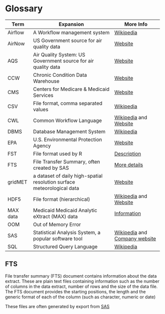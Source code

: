 # Glossary

| Term | Expansion | More Info |
|------|-----------|-----------|
| Airflow | A Workflow management system  | [Wikipedia](https://en.wikipedia.org/wiki/Apache_Airflow)|
| AirNow | US Government source for air quality data | [Website](https://www.airnow.gov/) |
| AQS | Air Quality System: US Government source for air quality data | [Website](https://www.epa.gov/aqs) |
| CCW | Chronic Condition Data Warehouse | [Website](https://www.healthypeople.gov/2020/data-source/chronic-condition-data-warehouse) |
| CMS | Centers for Medicare & Medicaid Services | [Website]((https://www.cms.gov/))|
| CSV | File format, comma separated values | [Wikipedia](https://en.wikipedia.org/wiki/Comma-separated_values) |
| CWL | Common Workflow Language | [Wikipedia](https://en.wikipedia.org/wiki/Common_Workflow_Language) and [Website](https://www.commonwl.org/v1.2/) |
| DBMS | Database Management System | [Wikipedia](https://en.wikipedia.org/wiki/Database#Database_management_system) |
| EPA | U.S. Environmental Protection Agency | [Website](https://www.epa.gov/) |
| FST | File format used by R | [Description](https://www.fstpackage.org/) |
| FTS | File Transfer Summary, often created by SAS | [More details](#fts) |
| gridMET | a dataset of daily high-spatial resolution surface meteorological data | [Website](http://www.climatologylab.org/gridmet.html) |
| HDF5 | File format (hierarchical) | [Wikipedia](https://en.wikipedia.org/wiki/Hierarchical_Data_Format) and [Website](https://www.hdfgroup.org/) |
| MAX data | Medicaid Medicaid Analytic eXtract (MAX) data | [Information](https://www.cms.gov/Research-Statistics-Data-and-Systems/Computer-Data-and-Systems/MedicaidDataSourcesGenInfo/MAXGeneralInformation) |
| OOM | Out of Memory Error | |
| SAS | Statistical Analysis System, a popular software tool | [Wikipedia](https://en.wikipedia.org/wiki/SAS_(software)) and [Company website](https://www.sas.com/) |
| SQL | Structured Query Language | [Wikipedia](https://en.wikipedia.org/wiki/SQL) |



## FTS 

File transfer summary (FTS) document contains information about 
the data extract. These are plain text files containing
information such as the number of
columns in the data extract, number of rows and the size of the
data file. The FTS document provides the
starting positions, the length and the generic format of 
each of the column (such as character, numeric or date)

These files are often generated by export from [SAS](https://www.sas.com/)

